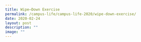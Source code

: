 ```yaml
---
title: Wipe–Down Exercise
permalink: /campus-life/campus-life-2020/wipe-down-exercise/
date: 2020-02-24
layout: post
description: ""
image: ""
---
```

